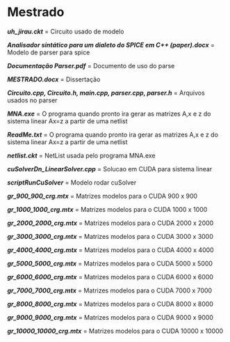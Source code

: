 # Mestrado

***uh_jirau.ckt*** = Circuito usado de modelo

***Analisador sintático para um dialeto do SPICE em C++ (paper).docx*** = Modelo de parser para spice

***Documentação Parser.pdf*** = Documento de uso do parse

***MESTRADO.docx*** = Dissertação

***Circuito.cpp, Circuito.h, main.cpp, parser.cpp, parser.h*** = Arquivos usados no parser

***MNA.exe*** = O programa quando pronto ira gerar as matrizes A,x e z do sistema linear Ax=z a partir de uma netlist

***ReadMe.txt*** = O programa quando pronto ira gerar as matrizes A,x e z do sistema linear Ax=z a partir de uma netlist

***netlist.ckt*** = NetList usada pelo programa MNA.exe

***cuSolverDn_LinearSolver.cpp*** = Solucao em CUDA para sistema linear

***scriptRunCuSolver*** = Modelo rodar cuSolver

***gr_900_900_crg.mtx*** = Matrizes modelos para o CUDA 900 x 900

***gr_1000_1000_crg.mtx*** = Matrizes modelos para o CUDA 1000 x 1000

***gr_2000_2000_crg.mtx*** = Matrizes modelos para o CUDA 2000 x 2000

***gr_3000_3000_crg.mtx*** = Matrizes modelos para o CUDA 3000 x 3000

***gr_4000_4000_crg.mtx*** = Matrizes modelos para o CUDA 4000 x 4000

***gr_5000_5000_crg.mtx*** = Matrizes modelos para o CUDA 5000 x 5000

***gr_6000_6000_crg.mtx*** = Matrizes modelos para o CUDA 6000 x 6000

***gr_7000_7000_crg.mtx*** = Matrizes modelos para o CUDA 7000 x 7000

***gr_8000_8000_crg.mtx*** = Matrizes modelos para o CUDA 8000 x 8000 

***gr_9000_9000_crg.mtx*** = Matrizes modelos para o CUDA 9000 x 9000 

***gr_10000_10000_crg.mtx*** = Matrizes modelos para o CUDA 10000 x 10000 



